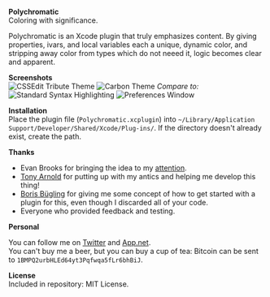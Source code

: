 **Polychromatic**  
Coloring with significance.

Polychromatic is an Xcode plugin that truly emphasizes content. By giving properties, ivars, and local variables each a unique, dynamic color, and stripping away color from types which do not neeed it, logic becomes clear and apparent.

**Screenshots**  
![CSSEdit Tribute Theme](https://files.app.net/20wlfjgeI.png)
![Carbon Theme](https://files.app.net/20wlnh-DG.png)
*Compare to:*
![Standard Syntax Highlighting](https://files.app.net/20wtbgXTR.png)
![Preferences Window](https://files.app.net/20wlvY40g.png)

**Installation**  
Place the plugin file (`Polychromatic.xcplugin`) into `~/Library/Application Support/Developer/Shared/Xcode/Plug-ins/`. If the directory doesn't already exist, create the path.

**Thanks**    

* Evan Brooks for bringing the idea to my [attention](https://medium.com/p/3a6db2743a1e).  
* [Tony Arnold](https://twitter.com/tonyarnold) for putting up with my antics and helping me develop this thing!
* [Boris Bügling](https://github.com/neonichu) for giving me some concept of how to get started with a plugin for this, even though I discarded all of your code.
* Everyone who provided feedback and testing.  
  
**Personal**  

You can follow me on [Twitter](http://twitter.com/kkrewink) and [App.net](http://alpha.app.net/kolin).  
You can't buy me a beer, but you can buy a cup of tea: Bitcoin can be sent to `1BMPQ2urbHLEd64yt3Pqfwqa5fLr6bhBiJ`.

**License**  
Included in repository: MIT License.